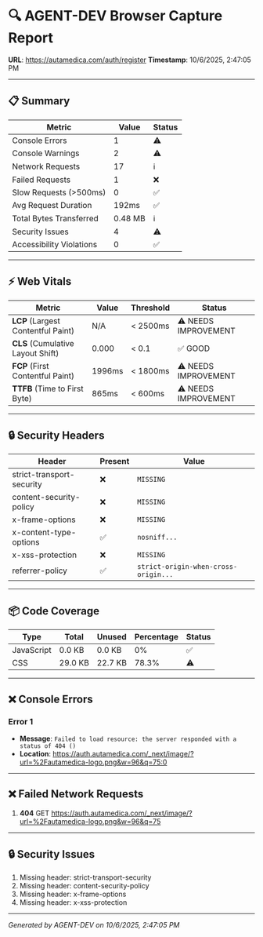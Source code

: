 # 🔍 AGENT-DEV Browser Capture Report

**URL**: https://autamedica.com/auth/register
**Timestamp**: 10/6/2025, 2:47:05 PM

---

## 📋 Summary

| Metric | Value | Status |
|--------|-------|--------|
| Console Errors | 1 | ⚠️ |
| Console Warnings | 2 | ⚠️ |
| Network Requests | 17 | ℹ️ |
| Failed Requests | 1 | ❌ |
| Slow Requests (>500ms) | 0 | ✅ |
| Avg Request Duration | 192ms | ✅ |
| Total Bytes Transferred | 0.48 MB | ℹ️ |
| Security Issues | 4 | ⚠️ |
| Accessibility Violations | 0 | ✅ |

---

## ⚡ Web Vitals

| Metric | Value | Threshold | Status |
|--------|-------|-----------|--------|
| **LCP** (Largest Contentful Paint) | N/A | < 2500ms | ⚠️ NEEDS IMPROVEMENT |
| **CLS** (Cumulative Layout Shift) | 0.000 | < 0.1 | ✅ GOOD |
| **FCP** (First Contentful Paint) | 1996ms | < 1800ms | ⚠️ NEEDS IMPROVEMENT |
| **TTFB** (Time to First Byte) | 865ms | < 600ms | ⚠️ NEEDS IMPROVEMENT |

---

## 🔒 Security Headers

| Header | Present | Value |
|--------|---------|-------|
| strict-transport-security | ❌ | `MISSING` |
| content-security-policy | ❌ | `MISSING` |
| x-frame-options | ❌ | `MISSING` |
| x-content-type-options | ✅ | `nosniff...` |
| x-xss-protection | ❌ | `MISSING` |
| referrer-policy | ✅ | `strict-origin-when-cross-origin...` |

---

## 📦 Code Coverage

| Type | Total | Unused | Percentage | Status |
|------|-------|--------|------------|--------|
| JavaScript | 0.0 KB | 0.0 KB | 0% | ✅ |
| CSS | 29.0 KB | 22.7 KB | 78.3% | ⚠️ |

---

## ❌ Console Errors

### Error 1

- **Message**: `Failed to load resource: the server responded with a status of 404 ()`
- **Location**: https://auth.autamedica.com/_next/image/?url=%2Fautamedica-logo.png&w=96&q=75:0


---

## ❌ Failed Network Requests

1. **404** GET https://auth.autamedica.com/_next/image/?url=%2Fautamedica-logo.png&w=96&q=75

---

## 🔒 Security Issues

1. Missing header: strict-transport-security
2. Missing header: content-security-policy
3. Missing header: x-frame-options
4. Missing header: x-xss-protection

---

*Generated by AGENT-DEV on 10/6/2025, 2:47:05 PM*
